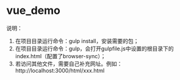 # vue_demo

说明：  
1. 在项目目录运行命令：gulp install，安装需要的包；  
1. 在项目目录运行命令：gulp，会打开gulpfile.js中设置的根目录下的index.html（配置了browser-sync）；      
2. 若访问其他文件，需要自己补充网址。例如：http://localhost:3000/html/xxx.html

